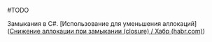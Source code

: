 #TODO

Замыкания в C#. [Использование для уменьшения аллокаций]([Снижение аллокации при замыкании (closure) / Хабр (habr.com)](https://habr.com/ru/articles/677818/)) 